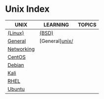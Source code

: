 # Unix Index

|UNIX|LEARNING|TOPICS|
|---|---|---|
|[(Linux)](linux-index)|[(BSD)](bsd-index)||
|[General](linux-general)|[General][unix/](bsd-general) ||
|[Networking](linux-networking)|||
|[CentOS](linux-centos)|||
|[Debian](linux-debian)|||
|[Kali](linux-kali)|||
|[RHEL](linux-rhel)|||
|[Ubuntu](linux-ubuntu)|||
